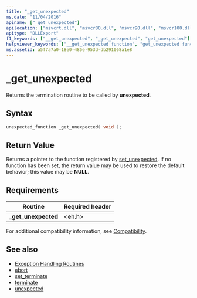 ```yaml
---
title: "_get_unexpected"
ms.date: "11/04/2016"
apiname: ["_get_unexpected"]
apilocation: ["msvcrt.dll", "msvcr80.dll", "msvcr90.dll", "msvcr100.dll", "msvcr100_clr0400.dll", "msvcr110.dll", "msvcr110_clr0400.dll", "msvcr120.dll", "msvcr120_clr0400.dll", "ucrtbase.dll"]
apitype: "DLLExport"
f1_keywords: ["__get_unexpected", "_get_unexpected", "get_unexpected"]
helpviewer_keywords: ["__get_unexpected function", "get_unexpected function", "_get_unexpected function"]
ms.assetid: a5f7a7a0-18e0-485e-953d-db291068a1e8
---
```

# _get_unexpected

Returns the termination routine to be called by **unexpected**.

## Syntax

```C
unexpected_function _get_unexpected( void );
```

## Return Value

Returns a pointer to the function registered by [set_unexpected](set-unexpected-crt.md). If no function has been set, the return value may be used to restore the default behavior; this value may be **NULL**.

## Requirements

|Routine|Required header|
|-------------|---------------------|
|**_get_unexpected**|\<eh.h>|

For additional compatibility information, see [Compatibility](../../c-runtime-library/compatibility.md).

## See also

- [Exception Handling Routines](../../c-runtime-library/exception-handling-routines.md)
- [abort](abort.md)
- [set_terminate](set-terminate-crt.md)
- [terminate](terminate-crt.md)
- [unexpected](unexpected-crt.md)
